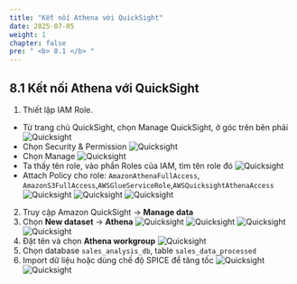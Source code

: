 ```yaml
---
title: "Kết nối Athena với QuickSight"
date: 2025-07-05
weight: 1
chapter: false
pre: " <b> 8.1 </b> "
---
```


## 8.1 Kết nối Athena với QuickSight
1. Thiết lập IAM Role.
- Từ trang chủ QuickSight, chọn Manage QuickSight, ở góc trên bên phải
![Quicksight](../../images/08/081/1.png?featherlight=false&width=90pc)
- Chọn Security & Permission
![Quicksight](../../images/08/081/2.png?featherlight=false&width=90pc)
- Chọn Manage
![Quicksight](../../images/08/081/3.png?featherlight=false&width=90pc)
- Ta thấy tên role, vào phần Roles của IAM, tìm tên role đó
![Quicksight](../../images/08/081/4.png?featherlight=false&width=90pc)
- Attach Policy cho role: `AmazonAthenaFullAccess`, `AmazonS3FullAccess`,`AWSGlueServiceRole`,`AWSQuicksightAthenaAccess`
![Quicksight](../../images/08/081/5.png?featherlight=false&width=90pc)
![Quicksight](../../images/08/081/6.png?featherlight=false&width=90pc)
![Quicksight](../../images/08/081/7.png?featherlight=false&width=90pc)
2. Truy cập Amazon QuickSight → **Manage data**
3. Chọn **New dataset** → **Athena**
![Quicksight](../../images/08/081/8.png?featherlight=false&width=90pc)
![Quicksight](../../images/08/081/9.png?featherlight=false&width=90pc)
![Quicksight](../../images/08/081/10.png?featherlight=false&width=90pc)
![Quicksight](../../images/08/081/11.png?featherlight=false&width=90pc)
4. Đặt tên và chọn **Athena workgroup**
![Quicksight](../../images/08/081/12.png?featherlight=false&width=90pc)
5. Chọn database `sales_analysis_db`, table `sales_data_processed`
6. Import dữ liệu hoặc dùng chế độ SPICE để tăng tốc
![Quicksight](../../images/08/081/13.png?featherlight=false&width=90pc)
![Quicksight](../../images/08/081/14.png?featherlight=false&width=90pc)
